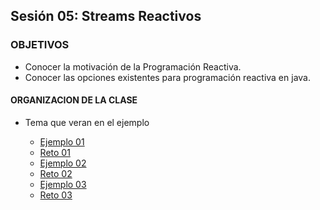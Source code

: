 
## Sesión 05: Streams Reactivos

### OBJETIVOS 
 - Conocer la motivación de la Programación Reactiva.
 - Conocer las opciones existentes para programación reactiva en java.

#### ORGANIZACION DE LA CLASE 

- Tema que veran en el ejemplo

	- [Ejemplo 01](Ejemplo-01)
	- [Reto 01](Reto-01)
	- [Ejemplo 02](Ejemplo-02)
	- [Reto 02](Reto-02)
	- [Ejemplo 03](Ejemplo-03)
	- [Reto 03](Reto-03)

